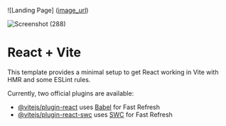 ![Landing Page] ([image_url](https://github.com/Adi91108/Dacoid-App/blob/main/public/images/ScreenShots/Screenshot_2024418_220950.png))

![Screenshot (288)](https://github.com/Adi91108/Dacoid-App/blob/main/public/images/ScreenShots/Screenshot_2024418_220950)



# React + Vite

This template provides a minimal setup to get React working in Vite with HMR and some ESLint rules.

Currently, two official plugins are available:

- [@vitejs/plugin-react](https://github.com/vitejs/vite-plugin-react/blob/main/packages/plugin-react/README.md) uses [Babel](https://babeljs.io/) for Fast Refresh
- [@vitejs/plugin-react-swc](https://github.com/vitejs/vite-plugin-react-swc) uses [SWC](https://swc.rs/) for Fast Refresh
